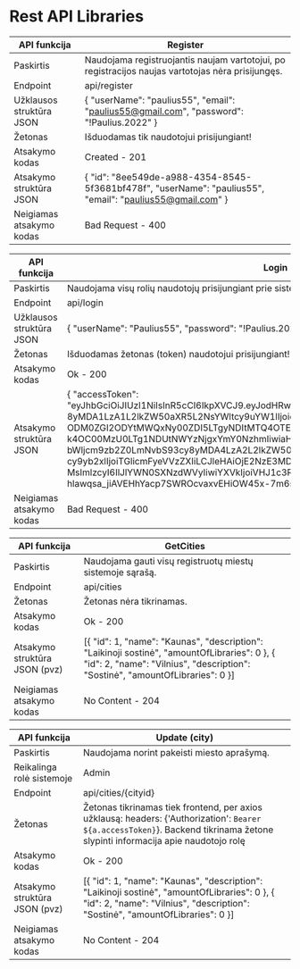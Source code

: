 # Rest API Libraries




| API funkcija  | Register |
| ------------- | ------------- |
| Paskirtis  | Naudojama registruojantis naujam vartotojui, po registracijos naujas vartotojas nėra prisijungęs.  |
| Endpoint  | api/register  |
| Užklausos struktūra JSON  | { "userName": "paulius55", "email": "paulius55@gmail.com", "password": "!Paulius.2022" }  |
| Žetonas  | Išduodamas tik naudotojui prisijungiant!  |
| Atsakymo kodas  | Created - 201  |
| Atsakymo struktūra JSON | { "id": "8ee549de-a988-4354-8545-5f3681bf478f", "userName": "paulius55", "email": "paulius55@gmail.com" }  |
| Neigiamas atsakymo kodas  | Bad Request - 400  |


| API funkcija  | Login |
| ------------- | ------------- |
| Paskirtis  | Naudojama visų rolių naudotojų prisijungiant prie sistemos.  |
| Endpoint  | api/login  |
| Užklausos struktūra JSON  | { "userName": "Paulius55", "password": "!Paulius.2022" }  |
| Žetonas  | Išduodamas žetonas (token) naudotojui prisijungiant!  |
| Atsakymo kodas  | Ok - 200  |
| Atsakymo struktūra JSON | { "accessToken": "eyJhbGciOiJIUzI1NiIsInR5cCI6IkpXVCJ9.eyJodHRwOi8vc2NoZW1hcy54bWxzb2FwLm9yZy93cy 8yMDA1LzA1L2lkZW50aXR5L2NsYWltcy9uYW1lIjoicGF1bGl1czU1IiwianRpIjoi ODM0ZGI2ODYtMWQxNy00ZDI5LTgyNDItMTQ4OTEyN2I2ZTYyIiwic3ViIjoiOGVlNTQ5ZGUtYT k4OC00MzU0LTg1NDUtNWYzNjgxYmY0NzhmIiwiaHR0cDovL3NjaGVtYXMu bWljcm9zb2Z0LmNvbS93cy8yMDA4LzA2L2lkZW50aXR5L2NsYWlt cy9yb2xlIjoiTGlicmFyeVVzZXIiLCJleHAiOjE2NzE3MDI2Mz MsImlzcyI6IlJlYWN0SXNzdWVyIiwiYXVkIjoiVHJ1c3RlZENsaWVudCJ9. hlawqsa_jiAVEHhYacp7SWROcvaxvEHiOW45x-7m6s8" }  |
| Neigiamas atsakymo kodas  | Bad Request - 400  |


| API funkcija  | GetCities |
| ------------- | ------------- |
| Paskirtis  | Naudojama gauti visų registruotų miestų sistemoje sąrašą.  |
| Endpoint  | api/cities  |
| Žetonas  | Žetonas nėra tikrinamas. |
| Atsakymo kodas  | Ok - 200  |
| Atsakymo struktūra JSON (pvz) | [{ "id": 1, "name": "Kaunas", "description": "Laikinoji sostinė", "amountOfLibraries": 0 }, { "id": 2, "name": "Vilnius", "description": "Sostinė", "amountOfLibraries": 0 }]  |
| Neigiamas atsakymo kodas  | No Content - 204  |



| API funkcija  | Update (city) |
| ------------- | ------------- |
| Paskirtis  | Naudojama norint pakeisti miesto aprašymą.  |
| Reikalinga rolė sistemoje  | Admin  |
| Endpoint  | api/cities/{cityid}  |
| Žetonas  | Žetonas tikrinamas tiek frontend, per axios užklausą: headers: {'Authorization': `Bearer ${a.accessToken}`}. Backend tikrinama žetone slypinti informacija apie naudotojo rolę |
| Atsakymo kodas  | Ok - 200  |
| Atsakymo struktūra JSON (pvz) | [{ "id": 1, "name": "Kaunas", "description": "Laikinoji sostinė", "amountOfLibraries": 0 }, { "id": 2, "name": "Vilnius", "description": "Sostinė", "amountOfLibraries": 0 }]  |
| Neigiamas atsakymo kodas  | No Content - 204  |
